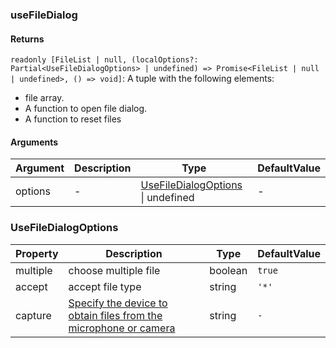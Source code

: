 ### useFileDialog

#### Returns
`readonly [FileList | null, (localOptions?: Partial<UseFileDialogOptions> | undefined) => Promise<FileList | null | undefined>, () => void]`: A tuple with the following elements:
- file array.
- A function to open file dialog.
- A function to reset files

#### Arguments
|Argument|Description|Type|DefaultValue|
|---|---|---|---|
|options|-|[UseFileDialogOptions](#UseFileDialogOptions) \| undefined |-|

### UseFileDialogOptions

|Property|Description|Type|DefaultValue|
|---|---|---|---|
|multiple|choose multiple file|boolean |`true`|
|accept|accept file type|string |`'*'`|
|capture|[Specify the device to obtain files from the microphone or camera](https://developer.mozilla.org/en-US/docs/Web/HTML/Attributes/capture)|string |`-`|